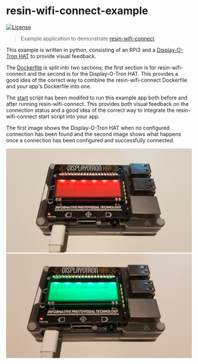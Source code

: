 resin-wifi-connect-example
==========================

[![License](https://img.shields.io/badge/license-Apache%202.0-blue.svg)](https://github.com/resin-io-playground/resin-wifi-connect-example/blob/master/LICENSE)

> Example application to demonstrate [resin-wifi-connect](https://github.com/resin-io/resin-wifi-connect)

This example is written in python, consisting of an RPi3 and a [Display-O-Tron HAT](https://shop.pimoroni.com/products/display-o-tron-hat) to provide visual feedback. 

The [Dockerfile](./Dockerfile.template) is split into two sections; the first section is for resin-wifi-connect and the second is for the Display-O-Tron HAT. This provides a good idea of the correct way to combine the resin-wifi-connect Dockerfile and your app's Dockerfile into one. 

The [start](./start) script has been modifed to run this example app both before and after running resin-wifi-connect. This provides both visual feedback on the connection status and a good idea of the correct way to integrate the resin-wifi-connect start script into your app.

The first image shows the Display-O-Tron HAT when no configured connection has been found and the second image shows what happens once a connection has been configured and successfully connected.

![Not connected](./images/20161213_162534.jpg?raw=true)
![Connected](./images/20161213_163703.jpg?raw=true)